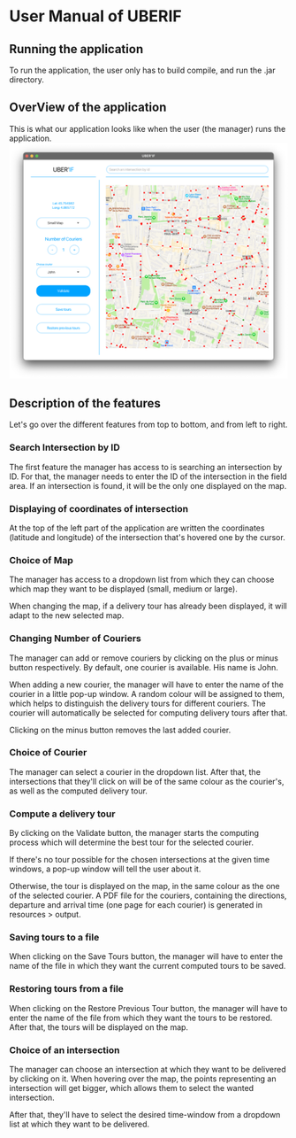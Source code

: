 # User Manual of UBERIF

## Running the application

To run the application, the user only has to build compile, and run the .jar directory.

## OverView of the application

This is what our application looks like when the user (the manager) runs the application.
![Window](uberIFApplication.png "UberIF application window")

## Description of the features

Let's go over the different features from top to bottom, and from left to right.

### Search Intersection by ID

The first feature the manager has access to is searching an intersection by ID. For that, the manager needs to enter the ID of the intersection in the field area. If an intersection is found, it will be the only one displayed on the map.

### Displaying of coordinates of intersection

At the top of the left part of the application are written the coordinates (latitude and longitude) of the intersection that's hovered one by the cursor.

### Choice of Map

The manager has access to a dropdown list from which they can choose which map they want to be displayed (small, medium or large).

When changing the map, if a delivery tour has already been displayed, it will adapt to the new selected map.

### Changing Number of Couriers

The manager can add or remove couriers by clicking on the plus or minus button respectively. By default, one courier is available. His name is John.

When adding a new courier, the manager will have to enter the name of the courier in a little pop-up window. A random colour will be assigned to them, which helps to distinguish the delivery tours for different couriers. The courier will automatically be selected for computing delivery tours after that.

Clicking on the minus button removes the last added courier.

### Choice of Courier

The manager can select a courier in the dropdown list. After that, the intersections that they'll click on will be of the same colour as the courier's, as well as the computed delivery tour.

### Compute a delivery tour

By clicking on the Validate button, the manager starts the computing process which will determine the best tour for the selected courier.

If there's no tour possible for the chosen intersections at the given time windows, a pop-up window will tell the user about it.

Otherwise, the tour is displayed on the map, in the same colour as the one of the selected courier. A PDF file for the couriers, containing the directions, departure and arrival time (one page for each courier) is generated in resources > output.

### Saving tours to a file

When clicking on the Save Tours button, the manager will have to enter the name of the file in which they want the current computed tours to be saved.

### Restoring tours from a file

When clicking on the Restore Previous Tour button, the manager will have to enter the name of the file from which they want the tours to be restored. After that, the tours will be displayed on the map.

### Choice of an intersection

The manager can choose an intersection at which they want to be delivered by clicking on it. When hovering over the map, the points representing an intersection will get bigger, which allows them to select the wanted intersection. 

After that, they'll have to select the desired time-window from a dropdown list at which they want to be delivered.
